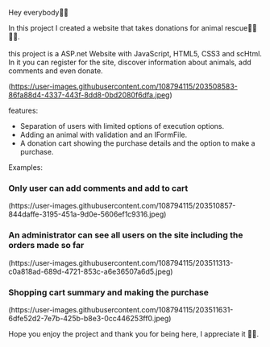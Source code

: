 Hey everybody👋🏼

In this project I created a website that takes donations for animal rescue🐧🐍🤟🏼.
<br><br>
this project is a ASP.net Website with JavaScript, HTML5, CSS3 and scHtml. <br>
In it you can register for the site, discover information about animals, add comments and even donate.

(https://user-images.githubusercontent.com/108794115/203508583-86fa88d4-4337-443f-8dd8-0bd2080f6dfa.jpeg)


features:
* Separation of users with limited options of execution options.
* Adding an animal with validation and an IFormFile.
* A donation cart showing the purchase details and the option to make a purchase.

Examples:

<h3>Only user can add comments and add to cart</h3>
(https://user-images.githubusercontent.com/108794115/203510857-844daffe-3195-451a-9d0e-5606ef1c9316.jpeg)

<br>

<h3>An administrator can see all users on the site including the orders made so far</h3>
(https://user-images.githubusercontent.com/108794115/203511313-c0a818ad-689d-4721-853c-a6e36507a6d5.jpeg)

<br>

<h3>Shopping cart summary and making the purchase</h3>
(https://user-images.githubusercontent.com/108794115/203511631-6dfe52d2-7e7b-425b-b8e3-0cc446253ff0.jpeg)

Hope you enjoy the project
and thank you for being here, I appreciate it 🤟🏽.
